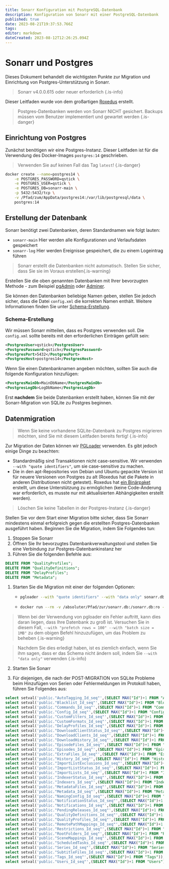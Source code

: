 ```yaml
---
title: Sonarr Konfiguration mit PostgreSQL-Datenbank
description: Konfiguration von Sonarr mit einer PostgreSQL-Datenbank
published: true
date: 2023-08-21T19:37:53.766Z
tags: 
editor: markdown
dateCreated: 2023-08-12T12:26:25.094Z
---
```


# Sonarr und Postgres

Dieses Dokument behandelt die wichtigsten Punkte zur Migration und Einrichtung von Postgres-Unterstützung in Sonarr.

> Sonarr v4.0.0.615 oder neuer erforderlich
{.is-info}

Dieser Leitfaden wurde von dem großartigen [Roxedus](https://github.com/Roxedus) erstellt.

> Postgres-Datenbanken werden von Sonarr NICHT gesichert. Backups müssen vom Benutzer implementiert und gewartet werden
{.is-danger}

## Einrichtung von Postgres

Zunächst benötigen wir eine Postgres-Instanz. Dieser Leitfaden ist für die Verwendung des Docker-Images `postgres:14` geschrieben.

> Verwenden Sie auf keinen Fall das Tag `latest`! {.is-danger}

```bash
docker create --name=postgres14 \
    -e POSTGRES_PASSWORD=qstick \
    -e POSTGRES_USER=qstick \
    -e POSTGRES_DB=sonarr-main \
    -p 5432:5432/tcp \
    -v /Pfad/zum/AppData/postgres14:/var/lib/postgresql/data \
    postgres:14
```

## Erstellung der Datenbank

Sonarr benötigt zwei Datenbanken, deren Standardnamen wie folgt lauten:

- `sonarr-main`   Hier werden alle Konfigurationen und Verlaufsdaten gespeichert
- `sonarr-log`    Hier werden Ereignisse gespeichert, die zu einem Logeintrag führen

> Sonarr erstellt die Datenbanken nicht automatisch. Stellen Sie sicher, dass Sie sie im Voraus erstellen{.is-warning}

Erstellen Sie die oben genannten Datenbanken mit Ihrer bevorzugten Methode - zum Beispiel [pgAdmin](https://www.pgadmin.org/) oder [Adminer](https://www.adminer.org/).

Sie können den Datenbanken beliebige Namen geben, stellen Sie jedoch sicher, dass die Datei `config.xml` die korrekten Namen enthält. Weitere Informationen finden Sie unter [Schema-Erstellung](/sonarr/postgres-setup#schema-creation).

### Schema-Erstellung

Wir müssen Sonarr mitteilen, dass es Postgres verwenden soll. Die `config.xml` sollte bereits mit den erforderlichen Einträgen gefüllt sein:

```xml
<PostgresUser>qstick</PostgresUser>
<PostgresPassword>qstick</PostgresPassword>
<PostgresPort>5432</PostgresPort>
<PostgresHost>postgres14</PostgresHost>
```

Wenn Sie einen Datenbanknamen angeben möchten, sollten Sie auch die folgende Konfiguration hinzufügen:

```xml
<PostgresMainDb>MainDbName</PostgresMainDb>
<PostgresLogDb>LogDbName</PostgresLogDb>
```

Erst **nachdem** Sie beide Datenbanken erstellt haben, können Sie mit der Sonarr-Migration von SQLite zu Postgres beginnen.

## Datenmigration

> Wenn Sie keine vorhandene SQLite-Datenbank zu Postgres migrieren möchten, sind Sie mit diesem Leitfaden bereits fertig! {.is-info}

Zur Migration der Daten können wir [PGLoader](https://github.com/dimitri/pgloader) verwenden. Es gibt jedoch einige Dinge zu beachten:

- Standardmäßig sind Transaktionen nicht case-sensitive. Wir verwenden `--with "quote identifiers"`, um sie case-sensitive zu machen.
- Die in den apt-Repositories von Debian und Ubuntu gepackte Version ist für neuere Versionen von Postgres zu alt (Roxedus hat die Pakete in anderen Distributionen nicht getestet).
  Roxedus hat [ein Binärpaket](https://github.com/Roxedus/Pgloader-bin) erstellt, um diese Unterstützung zu ermöglichen (keine Code-Änderung war erforderlich, es musste nur mit aktualisierten Abhängigkeiten erstellt werden).

> Löschen Sie keine Tabellen in der Postgres-Instanz {.is-danger}

Stellen Sie vor dem Start einer Migration bitte sicher, dass Sie Sonarr mindestens einmal erfolgreich gegen die erstellten Postgres-Datenbanken ausgeführt haben. Beginnen Sie die Migration, indem Sie Folgendes tun:

1. Stoppen Sie Sonarr
1. Öffnen Sie Ihr bevorzugtes Datenbankverwaltungstool und stellen Sie eine Verbindung zur Postgres-Datenbankinstanz her
1. Führen Sie die folgenden Befehle aus:

```SQL
DELETE FROM "QualityProfiles";
DELETE FROM "QualityDefinitions";
DELETE FROM "DelayProfiles";
DELETE FROM "Metadata";
```

1. Starten Sie die Migration mit einer der folgenden Optionen:

    - ```bash
      pgloader --with "quote identifiers" --with "data only" sonarr.db 'postgresql://qstick:qstick@localhost/sonarr-main'
      ```

    - ```bash
      docker run --rm -v /absoluter/Pfad/zur/sonarr.db:/sonarr.db:ro --network=host ghcr.io/roxedus/pgloader --with "quote identifiers" --with "data only" /sonarr.db "postgresql://qstick:qstick@localhost/sonarr-main"
      ```

  > Wenn bei der Verwendung von pgloader ein Fehler auftritt, kann dies daran liegen, dass Ihre Datenbank zu groß ist. Versuchen Sie in diesem Fall, `--with "prefetch rows = 100" --with "batch size = 1MB"` zu dem obigen Befehl hinzuzufügen, um das Problem zu beheben
  {.is-warning}

  > Nachdem Sie dies erledigt haben, ist es ziemlich einfach, wenn Sie ihm sagen, dass er das Schema nicht ändern soll, indem Sie `--with "data only"` verwenden
  {.is-info}


2. Starten Sie Sonarr


3. Für diejenigen, die nach der POST-MIGRATION von SQLite Probleme beim Hinzufügen von Serien oder Fehlermeldungen im Protokoll haben, führen Sie Folgendes aus:
```SQL
select setval('public."AutoTagging_Id_seq"',(SELECT MAX("Id")+1 FROM "AutoTagging"));
select setval('public."Blacklist_Id_seq"',(SELECT MAX("Id")+1 FROM "Blocklist"));
select setval('public."Commands_Id_seq"',(SELECT MAX("Id")+1 FROM "Commands"));
select setval('public."Config_Id_seq"',(SELECT MAX("Id")+1 FROM "Config"));
select setval('public."CustomFilters_Id_seq"',(SELECT MAX("Id")+1 FROM "CustomFilters"));
select setval('public."CustomFormats_Id_seq"',(SELECT MAX("Id")+1 FROM "CustomFormats"));
select setval('public."DelayProfiles_Id_seq"',(SELECT MAX("Id")+1 FROM "DelayProfiles"));
select setval('public."DownloadClientStatus_Id_seq"',(SELECT MAX("Id")+1 FROM "DownloadClientStatus"));
select setval('public."DownloadClients_Id_seq"',(SELECT MAX("Id")+1 FROM "DownloadClients"));
select setval('public."DownloadHistory_Id_seq"',(SELECT MAX("Id")+1 FROM "DownloadHistory"));
select setval('public."EpisodeFiles_Id_seq"',(SELECT MAX("Id")+1 FROM "EpisodeFiles"));
select setval('public."Episodes_Id_seq"',(SELECT MAX("Id")+1 FROM "Episodes"));
select setval('public."ExtraFiles_Id_seq"',(SELECT MAX("Id")+1 FROM "ExtraFiles"));
select setval('public."History_Id_seq"',(SELECT MAX("Id")+1 FROM "History"));
select setval('public."ImportListExclusions_Id_seq"',(SELECT MAX("Id")+1 FROM "ImportListExclusions"));
select setval('public."ImportListStatus_Id_seq"',(SELECT MAX("Id")+1 FROM "ImportListStatus"));
select setval('public."ImportLists_Id_seq"',(SELECT MAX("Id")+1 FROM "ImportLists"));
select setval('public."IndexerStatus_Id_seq"',(SELECT MAX("Id")+1 FROM "IndexerStatus"));
select setval('public."Indexers_Id_seq"',(SELECT MAX("Id")+1 FROM "Indexers"));
select setval('public."MetadataFiles_Id_seq"',(SELECT MAX("Id")+1 FROM "MetadataFiles"));
select setval('public."Metadata_Id_seq"',(SELECT MAX("Id")+1 FROM "Metadata"));
select setval('public."NamingConfig_Id_seq"',(SELECT MAX("Id")+1 FROM "NamingConfig"));
select setval('public."NotificationStatus_Id_seq"',(SELECT MAX("Id")+1 FROM "NotificationStatus"));
select setval('public."Notifications_Id_seq"',(SELECT MAX("Id")+1 FROM "Notifications"));
select setval('public."PendingReleases_Id_seq"',(SELECT MAX("Id")+1 FROM "PendingReleases"));
select setval('public."QualityDefinitions_Id_seq"',(SELECT MAX("Id")+1 FROM "QualityDefinitions"));
select setval('public."QualityProfiles_Id_seq"',(SELECT MAX("Id")+1 FROM "QualityProfiles"));
select setval('public."RemotePathMappings_Id_seq"',(SELECT MAX("Id")+1 FROM "RemotePathMappings"));
select setval('public."Restrictions_Id_seq"',(SELECT MAX("Id")+1 FROM "Restrictions"));
select setval('public."RootFolders_Id_seq"',(SELECT MAX("Id")+1 FROM "RootFolders"));
select setval('public."SceneMappings_Id_seq"',(SELECT MAX("Id")+1 FROM "SceneMappings"));
select setval('public."ScheduledTasks_Id_seq"',(SELECT MAX("Id")+1 FROM "ScheduledTasks"));
select setval('public."Series_Id_seq"',(SELECT MAX("Id")+1 FROM "Series"));
select setval('public."SubtitleFiles_Id_seq"',(SELECT MAX("Id")+1 FROM "SubtitleFiles"));
select setval('public."Tags_Id_seq"',(SELECT MAX("Id")+1 FROM "Tags"));
select setval('public."Users_Id_seq"',(SELECT MAX("Id")+1 FROM "Users"));
```
